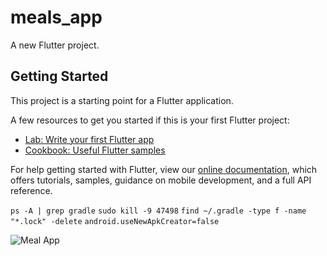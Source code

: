 # meals_app

A new Flutter project.

## Getting Started

This project is a starting point for a Flutter application.

A few resources to get you started if this is your first Flutter project:

- [Lab: Write your first Flutter app](https://flutter.dev/docs/get-started/codelab)
- [Cookbook: Useful Flutter samples](https://flutter.dev/docs/cookbook)

For help getting started with Flutter, view our
[online documentation](https://flutter.dev/docs), which offers tutorials,
samples, guidance on mobile development, and a full API reference.

`ps -A | grep gradle`
`sudo kill -9 47498`
`find ~/.gradle -type f -name "*.lock" -delete`
`android.useNewApkCreator=false`

![Meal App](meal-app.gif)